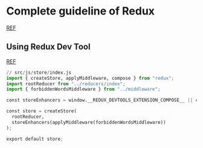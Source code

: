 # Complete guideline of Redux
[REF](https://www.valentinog.com/blog/redux/)
## Using Redux Dev Tool

[REF](https://github.com/valentinogagliardi/react-redux-tutorial/blob/your-first-redux-middleware/src/js/store/index.js)

```Python
// src/js/store/index.js
import { createStore, applyMiddleware, compose } from "redux";
import rootReducer from "../reducers/index";
import { forbiddenWordsMiddleware } from "../middleware";

const storeEnhancers = window.__REDUX_DEVTOOLS_EXTENSION_COMPOSE__ || compose;

const store = createStore(
  rootReducer,
  storeEnhancers(applyMiddleware(forbiddenWordsMiddleware))
);

export default store;
```
